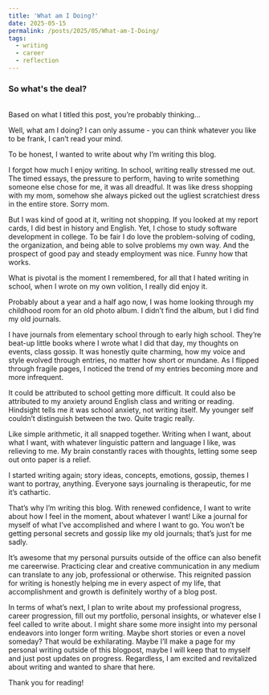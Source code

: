 ```yaml
---
title: 'What am I Doing?'
date: 2025-05-15
permalink: /posts/2025/05/What-am-I-Doing/
tags:
  - writing
  - career
  - reflection
---
```


### So what's the deal?
<br>
Based on what I titled this post, you’re probably thinking…  

Well, what am I doing? I can only assume - you can think whatever you like to be frank, I can’t read your mind.  

To be honest, I wanted to write about why I’m writing this blog.  

I forgot how much I enjoy writing. In school, writing really stressed me out. The timed essays, the pressure to perform, having to write something someone else chose for me, it was all dreadful. It was like dress shopping with my mom, somehow she always picked out the ugliest scratchiest dress in the entire store. Sorry mom.   

But I was kind of good at it, writing not shopping. If you looked at my report cards, I did best in history and English. Yet, I chose to study software development in college. To be fair I do love the problem-solving of coding, the organization, and being able to solve problems my own way. And the prospect of good pay and steady employment was nice. Funny how that works.   

What is pivotal is the moment I remembered, for all that I hated writing in school, when I wrote on my own volition, I really did enjoy it.   

Probably about a year and a half ago now, I was home looking through my childhood room for an old photo album. I didn’t find the album, but I did find my old journals.  

I have journals from elementary school through to early high school. They’re beat-up little books where I wrote what I did that day, my thoughts on events, class gossip. It was honestly quite charming, how my voice and style evolved through entries, no matter how short or mundane. As I flipped through fragile pages, I noticed the trend of my entries becoming more and more infrequent.  

It could be attributed to school getting more difficult. It could also be attributed to my anxiety around English class and writing or reading. Hindsight tells me it was school anxiety, not writing itself. My younger self couldn’t distinguish between the two. Quite tragic really.  

Like simple arithmetic, it all snapped together. Writing when I want, about what I want, with whatever linguistic pattern and language I like, was relieving to me. My brain constantly races with thoughts, letting some seep out onto paper is a relief.  

I started writing again; story ideas, concepts, emotions, gossip, themes I want to portray, anything. Everyone says journaling is therapeutic, for me it’s cathartic.   

That’s why I’m writing this blog. With renewed confidence, I want to write about how I feel in the moment, about whatever I want! Like a journal for myself of what I’ve accomplished and where I want to go. You won’t be getting personal secrets and gossip like my old journals; that’s just for me sadly.   

It’s awesome that my personal pursuits outside of the office can also benefit me careerwise. Practicing clear and creative communication in any medium can translate to any job, professional or otherwise. This reignited passion for writing is honestly helping me in every aspect of my life, that accomplishment and growth is definitely worthy of a blog post.  

In terms of what’s next, I plan to write about my professional progress, career progression, fill out my portfolio, personal insights, or whatever else I feel called to write about. I might share some more insight into my personal endeavors into longer form writing. Maybe short stories or even a novel someday? That would be exhilarating. Maybe I’ll make a page for my personal writing outside of this blogpost, maybe I will keep that to myself and just post updates on progress. Regardless, I am excited and revitalized about writing and wanted to share that here.  

Thank you for reading!  